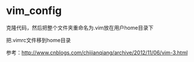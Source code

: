 vim_config
==========

克隆代码，然后把整个文件夹重命名为.vim放在用户home目录下

把.vimrc文件移到home目录

参考：http://www.cnblogs.com/chijianqiang/archive/2012/11/06/vim-3.html
